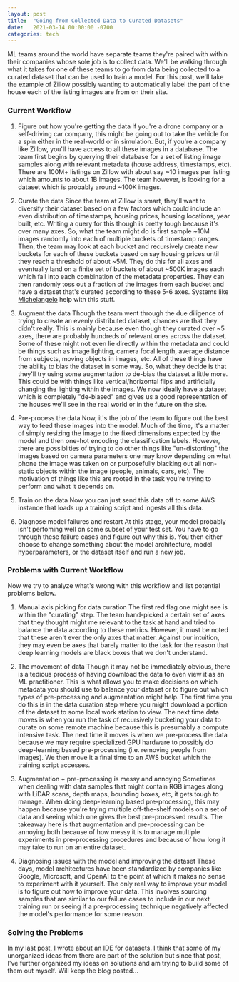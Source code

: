 ```yaml
---
layout: post
title:  "Going from Collected Data to Curated Datasets"
date:   2021-03-14 00:00:00 -0700
categories: tech
---
```

ML teams around the world have separate teams they're paired with within their companies whose sole job is to collect data. We'll be walking through what it takes for one of these teams to go from data being collected to a curated dataset that can be used to train a model. For this post, we'll take the example of Zillow possibly wanting to automatically label the part of the house each of the listing images are from on their site.

### Current Workflow
1. Figure out how you're getting the data
If you're a drone company or a self-driving car company, this might be going out to take the vehicle for a spin either in the real-world or in simulation. But, if you're a company like Zillow, you'll have access to all these images in a database. The team first begins by querying their database for a set of listing image samples along with relevant metadata (house address, timestamps, etc). There are 100M+ listings on Zillow with about say ~10 images per listing which amounts to about 1B images. The team however, is looking for a dataset which is probably around ~100K images.

2. Curate the data
Since the team at Zillow is smart, they'll want to diversify their dataset based on a few factors which could include an even distribution of timestamps, housing prices, housing locations, year built, etc. Writing a query for this though is pretty tough because it's over many axes. So, what the team might do is first sample ~10M images randomly into each of multiple buckets of timestamp ranges. Then, the team may look at each bucket and recursively create new buckets for each of these buckets based on say housing prices until they reach a threshold of about ~5M. They do this for all axes and eventually land on a finite set of buckets of about ~500K images each which fall into each combination of the metadata properties. They can then randomly toss out a fraction of the images from each bucket and have a dataset that's curated according to these 5-6 axes. Systems like [Michelangelo][mich] help with this stuff.

3. Augment the data
Though the team went through the due diligence of trying to create an evenly distributed dataset, chances are that they didn't really. This is mainly because even though they curated over ~5 axes, there are probably hundreds of relevant ones across the dataset. Some of these might not even lie directly within the metadata and could be things such as image lighting, camera focal length, average distance from subjects, moving objects in images, etc. All of these things have the ability to bias the dataset in some way. So, what they decide is that they'll try using some augmentation to de-bias the dataset a little more. This could be with things like vertical/horizontal flips and artificially changing the lighting within the images. We now ideally have a dataset which is completely "de-biased" and gives us a good representation of the houses we'll see in the real world or in the future on the site.

4. Pre-process the data
Now, it's the job of the team to figure out the best way to feed these images into the model. Much of the time, it's a matter of simply resizing the image to the fixed dimensions expected by the model and then one-hot encoding the classification labels. However, there are possiblities of trying to do other things like "un-distorting" the images based on camera parameters one may know depending on what phone the image was taken on or purposefully blacking out all non-static objects within the image (people, animals, cars, etc). The motivation of things like this are rooted in the task you're trying to perform and what it depends on.

5. Train on the data
Now you can just send this data off to some AWS instance that loads up a training script and ingests all this data.

6. Diagnose model failures and restart
At this stage, your model probably isn't perfoming well on some subset of your test set. You have to go through these failure cases and figure out why this is. You then either choose to change something about the model architecture, model hyperparameters, or the dataset itself and run a new job.

### Problems with Current Workflow
Now we try to analyze what's wrong with this workflow and list potential problems below.

1. Manual axis picking for data curation
The first red flag one might see is within the "curating" step. The team hand-picked a certain set of axes that they thought might me relevant to the task at hand and tried to balance the data according to these metrics. However, it must be noted that these aren't ever the only axes that matter. Against our intuition, they may even be axes that barely matter to the task for the reason that deep learning models are black boxes that we don't understand.

2. The movement of data
Though it may not be immediately obvious, there is a tedious process of having download the data to even view it as an ML practitioner. This is what allows you to make decisions on which metadata you should use to balance your dataset or to figure out which types of pre-processing and augmentation might help. The first time you do this is in the data curation step where you might download a portion of the dataset to some local work station to view. The next time data moves is when you run the task of recursively bucketing your data to curate on some remote machine because this is presumably a compute intensive task. The next time it moves is when we pre-process the data because we may require specialized GPU hardware to possibly do deep-learning based pre-processing (i.e. removing people from images). We then move it a final time to an AWS bucket which the training script accesses.

3. Augmentation + pre-processing is messy and annoying
Sometimes when dealing with data samples that might contain RGB images along with LiDAR scans, depth maps, bounding boxes, etc, it gets tough to manage. When doing deep-learning based pre-processing, this may happen because you're trying multiple off-the-shelf models on a set of data and seeing which one gives the best pre-processed results. The takeaway here is that augmentation and pre-processing can be annoying both because of how messy it is to manage multiple experiments in pre-processing procedures and because of how long it may take to run on an entire dataset.

4. Diagnosing issues with the model and improving the dataset
These days, model architectures have been standardized by companies like Google, Microsoft, and OpenAI to the point at which it makes no sense to experiment with it yourself. The only real way to improve your model is to figure out how to improve your data. This involves sourcing samples that are similar to our failure cases to include in our next training run or seeing if a pre-processing technique negatively affected the model's performance for some reason.

### Solving the Problems
In my last post, I wrote about an IDE for datasets. I think that some of my unorganized ideas from there are part of the solution but since that post, I've further organized my ideas on solutions and am trying to build some of them out myself. Will keep the blog posted...

[black-box]: https://stats.stackexchange.com/questions/93705/why-are-neural-networks-described-as-black-box-models#:~:text=A%20neural%20network%20is%20a,of%20the%20function%20being%20approximated.&text=Then%20you%20use%20the%20Neural,is%20acceptable%20to%20your%20application.
[mich]: https://eng.uber.com/michelangelo-machine-learning-platform/
